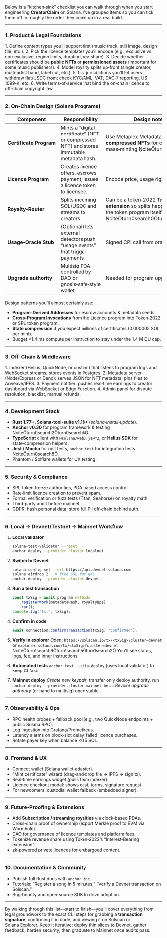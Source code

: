 Below is a “kitchen‑sink” checklist you can walk through when you start engineering **CreatorClaim** on Solana. I’ve grouped items so you can tick them off in roughly the order they come up in a real build.

---

### 1.  Product & Legal Foundations
1. Define content types you’ll support first (music track, still image, design file, etc.).
2. Pick the licence templates you’ll encode (e.g., exclusive vs. non‑exclusive, region limits, duration, rev‑share).
3. Decide whether certificates should be **public NFTs** or **permissioned assets** (important for some music publishers).
4. Model royalty splits up‑front (single creator, multi‑artist band, label cut, etc.).
5. List jurisdictions you’ll let users withdraw fiat/USDC from; check KYC/AML, VAT, DAC‑7 reporting, US 1099‑K, etc.
6. Write terms‑of‑service that bind the on‑chain licence to off‑chain copyright law.

---

### 2.  On‑Chain Design (Solana Programs)
| Component | Responsibility | Design notes |
|-----------|----------------|--------------|
| **Certificate Program** | Mints a “digital certificate” (NFT or compressed NFT) and stores immutable metadata hash. | Use Metaplex Metadata or **compressed NFTs** for cheap mass‑minting﻿ citeturn0search1 |
| **Licence Program** | Creates licence offers, escrows payment, issues a licence token to licensee. | Encode price, usage rights, expiry. |
| **Royalty‑Router** | Splits incoming SOL/USDC and streams to creators. | Can be a token‑2022 **Transfer‑Fee extension** so splits happen inside the token program itself﻿ citeturn0search0turn0search3 |
| **Usage‑Oracle Stub** | (Optional) lets external detectors push “usage events” that trigger payments. | Signed CPI call from oracle authority. |
| **Upgrade authority** | Multisig PDA controlled by DAO or gnosis‑safe‑style wallet. | Needed for program upgrades. |

Design patterns you’ll almost certainly use:
* **Program‑Derived Addresses** for escrow accounts & metadata seeds.
* **Cross‑Program Invocations** from the Licence program into Token‑2022 or SPL token program.
* **State compression** if you expect millions of certificates (0.000005 SOL per mint).
* Budget <1.4 ms compute per instruction to stay under the 1.4 M CU cap.

---

### 3.  Off‑Chain & Middleware
1. Indexer (Helius, QuickNode, or custom) that listens to program logs and WebSocket streams; stores events in Postgres.
2. Metadata server (Node/Express or Deno): serves JSON for NFT metadata; pins files to Arweave/IPFS.
3. Payment notifier: pushes real‑time earnings to creator dashboard via WebSocket or Edge Function.
4. Admin panel for dispute resolution, blacklist, manual refunds.

---

### 4.  Development Stack
* **Rust 1.77+, Solana‑tool‑suite v1.18+** (*solana‑install‑update*).
* **Anchor v0.30** for program framework & testing﻿ citeturn0search2turn0search5.
* **TypeScript** client with `@solana/web3.js@^2`, or **Helius SDK** for state‑compression helpers.
* **Jest / Mocha** for unit tests, `anchor test` for integration tests﻿ citeturn0search8.
* Phantom / Solflare wallets for UX testing.

---

### 5.  Security & Compliance
* SPL‑token freeze authorities, PDA‑based access control.
* Rate‑limit licence creation to prevent spam.
* Formal verification or fuzz tests (Titan, Seahorse) on royalty math.
* Third‑party audit before mainnet.
* GDPR: hash personal data; store full PII off‑chain behind auth.

---

### 6.  Local → Devnet/Testnet → Mainnet Workflow

1. **Local validator**
   ```bash
   solana-test-validator --reset
   anchor deploy --provider.cluster localnet
   ```

2. **Switch to Devnet**
   ```bash
   solana config set --url https://api.devnet.solana.com
   solana airdrop 2   # free SOL for gas
   anchor deploy --provider.cluster devnet
   ```

3. **Run a test transaction**
   ```ts
   const txSig = await program.methods
      .registerWork(metadataHash, royaltyBps)
      .rpc();
   console.log("tx:", txSig);
   ```

4. **Confirm in code**
   ```ts
   await connection.confirmTransaction(txSig, "confirmed");
   ```

5. **Verify in explorer**
   *Open*: `https://solscan.io/tx/<txSig>?cluster=devnet` or `explorer.solana.com/tx/<txSig>?cluster=devnet`﻿ citeturn1search9turn1search5turn1search2
   You’ll see status, logs, fee, and inner instructions.

6. **Automated tests**
   `anchor test --skip-deploy` (uses local validator) to keep CI fast.

7. **Mainnet deploy**
   *Create new keypair*, transfer only deploy authority, run `anchor deploy --provider.cluster mainnet-beta`.
   *Revoke upgrade authority* (or hand to multisig) once stable.

---

### 7.  Observability & Ops
* RPC health probes + fallback pool (e.g., two QuickNode endpoints + public Solana RPC).
* Log ingestion into Grafana/Prometheus.
* Latency alarms on block‑slot delay, failed licence purchases.
* Rotate payer key when balance <0.5 SOL.

---

### 8.  Frontend & UX
* Connect wallet (Solana wallet‑adapter).
* “Mint certificate” wizard (drag‑and‑drop file → IPFS → sign tx).
* Real‑time earnings widget (pulls from indexer).
* Licence checkout modal: shows cost, terms, signature request.
* For newcomers: custodial wallet fallback (embedded signer).

---

### 9.  Future‑Proofing & Extensions
* Add **Subscription / streaming royalties** via clock‑based PDAs.
* Cross‑chain proof of ownership (export Merkle proof to EVM via Wormhole).
* DAO for governance of licence templates and platform fees.
* Tokenize revenue share using Token‑2022’s “Interest‑Bearing extension”.
* zk‑powered private licences for embargoed content.

---

### 10.  Documentation & Community
* Publish full Rust docs with `anchor doc`.
* Tutorials: “Register a song in 5 minutes,” “Verify a Devnet transaction on Solscan.”
* Bug‑bounty and open‑source SDK to drive adoption.

---

By walking through this list—start to finish—you’ll cover everything from legal groundwork to the exact CLI steps for grabbing a **transaction signature**, confirming it in code, and viewing it on Solscan or Solana Explorer. Keep it iterative: deploy thin slices to Devnet, gather feedback, harden security, then graduate to Mainnet once audits pass.